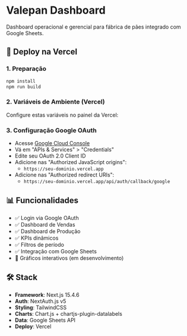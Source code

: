 # Valepan Dashboard

Dashboard operacional e gerencial para fábrica de pães integrado com Google Sheets.

## 🚀 Deploy na Vercel

### 1. Preparação
```bash
npm install
npm run build
```

### 2. Variáveis de Ambiente (Vercel)
Configure estas variáveis no painel da Vercel:

### 3. Configuração Google OAuth
- Acesse [Google Cloud Console](https://console.cloud.google.com/)
- Vá em "APIs & Services" > "Credentials"
- Edite seu OAuth 2.0 Client ID
- Adicione nas "Authorized JavaScript origins":
  - `https://seu-dominio.vercel.app`
- Adicione nas "Authorized redirect URIs":
  - `https://seu-dominio.vercel.app/api/auth/callback/google`

## 📊 Funcionalidades

- ✅ Login via Google OAuth
- ✅ Dashboard de Vendas
- ✅ Dashboard de Produção
- ✅ KPIs dinâmicos
- ✅ Filtros de período
- ✅ Integração com Google Sheets
- 🔄 Gráficos interativos (em desenvolvimento)

## 🛠 Stack

- **Framework**: Next.js 15.4.6
- **Auth**: NextAuth.js v5
- **Styling**: TailwindCSS
- **Charts**: Chart.js + chartjs-plugin-datalabels
- **Data**: Google Sheets API
- **Deploy**: Vercel